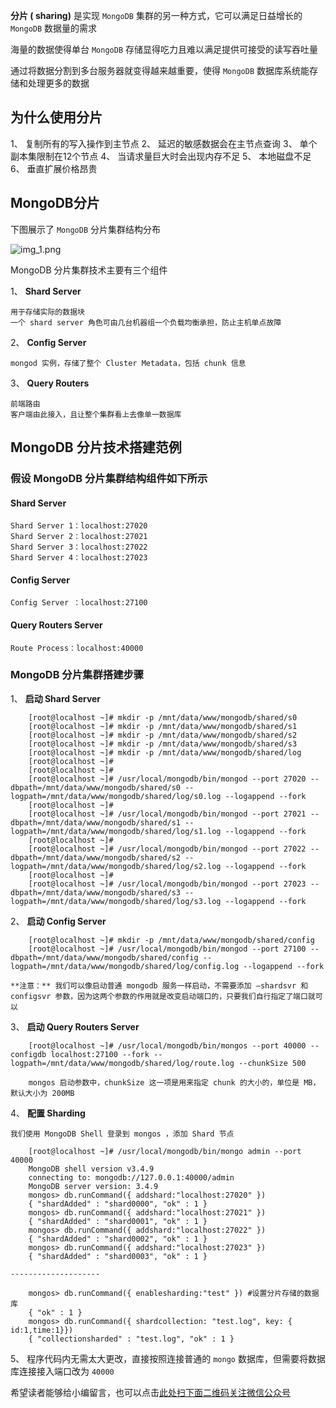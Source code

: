 **分片 ( sharing)** 是实现 `MongoDB` 集群的另一种方式，它可以满足日益增长的 `MongoDB` 数据量的需求

海量的数据使得单台 `MongoDB` 存储显得吃力且难以满足提供可接受的读写吞吐量

通过将数据分割到多台服务器就变得越来越重要，使得 `MongoDB` 数据库系统能存储和处理更多的数据

## 为什么使用分片 ##

1、  复制所有的写入操作到主节点
2、  延迟的敏感数据会在主节点查询
3、  单个副本集限制在12个节点
4、  当请求量巨大时会出现内存不足
5、  本地磁盘不足
6、  垂直扩展价格昂贵

## MongoDB分片 ##

下图展示了 `MongoDB` 分片集群结构分布

![img\_1.png][img_1.png]

MongoDB 分片集群技术主要有三个组件

1、  **Shard Server**
    
    用于存储实际的数据块  
    一个 shard server 角色可由几台机器组一个负载均衡承担，防止主机单点故障
2、  **Config Server**
    
    mongod 实例，存储了整个 Cluster Metadata，包括 chunk 信息
3、  **Query Routers**
    
    前端路由  
    客户端由此接入，且让整个集群看上去像单一数据库

## MongoDB 分片技术搭建范例 ##

### 假设 MongoDB 分片集群结构组件如下所示 ###

#### Shard Server ####

```
Shard Server 1：localhost:27020
Shard Server 2：localhost:27021
Shard Server 3：localhost:27022
Shard Server 4：localhost:27023
```

#### Config Server ####

```
Config Server ：localhost:27100
```

#### Query Routers Server ####

```
Route Process：localhost:40000
```

### MongoDB 分片集群搭建步骤 ###

1、  **启动 Shard Server**  
      
    
    
```
    [root@localhost ~]# mkdir -p /mnt/data/www/mongodb/shared/s0
    [root@localhost ~]# mkdir -p /mnt/data/www/mongodb/shared/s1
    [root@localhost ~]# mkdir -p /mnt/data/www/mongodb/shared/s2
    [root@localhost ~]# mkdir -p /mnt/data/www/mongodb/shared/s3
    [root@localhost ~]# mkdir -p /mnt/data/www/mongodb/shared/log
    [root@localhost ~]#        
    [root@localhost ~]#
    [root@localhost ~]# /usr/local/mongodb/bin/mongod --port 27020 --dbpath=/mnt/data/www/mongodb/shared/s0 --logpath=/mnt/data/www/mongodb/shared/log/s0.log --logappend --fork
    [root@localhost ~]#
    [root@localhost ~]# /usr/local/mongodb/bin/mongod --port 27021 --dbpath=/mnt/data/www/mongodb/shared/s1 --logpath=/mnt/data/www/mongodb/shared/log/s1.log --logappend --fork
    [root@localhost ~]#
    [root@localhost ~]# /usr/local/mongodb/bin/mongod --port 27022 --dbpath=/mnt/data/www/mongodb/shared/s2 --logpath=/mnt/data/www/mongodb/shared/log/s2.log --logappend --fork
    [root@localhost ~]#
    [root@localhost ~]# /usr/local/mongodb/bin/mongod --port 27023 --dbpath=/mnt/data/www/mongodb/shared/s3 --logpath=/mnt/data/www/mongodb/shared/log/s3.log --logappend --fork
```
2、  **启动 Config Server**
    
```
    [root@localhost ~]# mkdir -p /mnt/data/www/mongodb/shared/config
    [root@localhost ~]# /usr/local/mongodb/bin/mongod --port 27100 --dbpath=/mnt/data/www/mongodb/shared/config --logpath=/mnt/data/www/mongodb/shared/log/config.log --logappend --fork
```
    
    **注意：** 我们可以像启动普通 mongodb 服务一样启动，不需要添加 —shardsvr 和 configsvr 参数，因为这两个参数的作用就是改变启动端口的，只要我们自行指定了端口就可以
3、  **启动 Query Routers Server**
    
```
    [root@localhost ~]# /usr/local/mongodb/bin/mongos --port 40000 --configdb localhost:27100 --fork --logpath=/mnt/data/www/mongodb/shared/log/route.log --chunkSize 500
    
    mongos 启动参数中，chunkSize 这一项是用来指定 chunk 的大小的，单位是 MB，默认大小为 200MB
```
4、  **配置 Sharding**
    
    我们使用 MongoDB Shell 登录到 mongos ，添加 Shard 节点
    
```
    [root@localhost ~]# /usr/local/mongodb/bin/mongo admin --port 40000
    MongoDB shell version v3.4.9
    connecting to: mongodb://127.0.0.1:40000/admin
    MongoDB server version: 3.4.9
    mongos> db.runCommand({ addshard:"localhost:27020" })
    { "shardAdded" : "shard0000", "ok" : 1 }
    mongos> db.runCommand({ addshard:"localhost:27021" })
    { "shardAdded" : "shard0001", "ok" : 1 }
    mongos> db.runCommand({ addshard:"localhost:27022" })
    { "shardAdded" : "shard0002", "ok" : 1 }
    mongos> db.runCommand({ addshard:"localhost:27023" })
    { "shardAdded" : "shard0003", "ok" : 1 }
```
    
    --------------------
    
```
    mongos> db.runCommand({ enablesharding:"test" }) #设置分片存储的数据库
    { "ok" : 1 }
    mongos> db.runCommand({ shardcollection: "test.log", key: { id:1,time:1}})
    { "collectionsharded" : "test.log", "ok" : 1 }
```
5、  程序代码内无需太大更改，直接按照连接普通的 `mongo` 数据库，但需要将数据库连接接入端口改为 `40000`


[img_1.png]: https://gitee.com/duchaochen/gongzhonghao/raw/master/个人博客文章/001-images/ycbbs-web/2019/08/0803/01/27/img_1.png


希望读者能够给小编留言，也可以点击[此处扫下面二维码关注微信公众号](https://www.ycbbs.vip/?p=28 "此处扫下面二维码关注微信公众号")